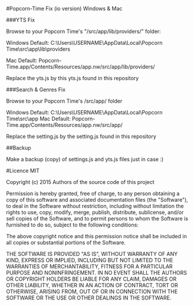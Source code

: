 #Popcorn-Time Fix (io version) Windows & Mac

###YTS Fix

Browse to your Popcorn Time's "/src/app/lib/providers/" folder:

Windows Default: C:\Users\USERNAME\AppData\Local\Popcorn Time\src\app\lib\providers

Mac Default: Popcorn-Time.app/Contents/Resources/app.nw/src/app/lib/providers/

Replace the yts.js by this yts.js found in this repository

###Search & Genres Fix

Browse to your Popcorn Time's /src/app/ folder

Windows Default: C:\Users\USERNAME\AppData\Local\Popcorn Time\src\app
Mac Default: Popcorn-Time.app/Contents/Resources/app.nw/src/app/

Replace the setting.js by the setting.js found in this repository


##Backup

Make a backup (copy) of settings.js and yts.js files just in case :)

#Licence MIT

Copyright (c) 2015 Authors of the source code of this project

Permission is hereby granted, free of charge, to any person obtaining a copy of this software and associated documentation files (the "Software"), to deal in the Software without restriction, including without limitation the rights to use, copy, modify, merge, publish, distribute, sublicense, and/or sell copies of the Software, and to permit persons to whom the Software is furnished to do so, subject to the following conditions:

The above copyright notice and this permission notice shall be included in all copies or substantial portions of the Software.

THE SOFTWARE IS PROVIDED "AS IS", WITHOUT WARRANTY OF ANY KIND, EXPRESS OR IMPLIED, INCLUDING BUT NOT LIMITED TO THE WARRANTIES OF MERCHANTABILITY, FITNESS FOR A PARTICULAR PURPOSE AND NONINFRINGEMENT. IN NO EVENT SHALL THE AUTHORS OR COPYRIGHT HOLDERS BE LIABLE FOR ANY CLAIM, DAMAGES OR OTHER LIABILITY, WHETHER IN AN ACTION OF CONTRACT, TORT OR OTHERWISE, ARISING FROM, OUT OF OR IN CONNECTION WITH THE SOFTWARE OR THE USE OR OTHER DEALINGS IN THE SOFTWARE.
